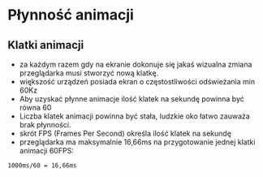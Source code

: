# Płynność animacji

## Klatki animacji
- za każdym razem gdy na ekranie dokonuje się jakaś wizualna zmiana przeglądarka musi stworzyć nową klatkę.
- większość urządzeń posiada ekran o częstostliwości odświeżania min 60Kz
- Aby uzyskać płynne animacje ilość klatek na sekundę powinna być równa 60
- Liczba klatek animacji powinna być stała, ludzkie oko łatwo zauważa brak płynności.
- skrót FPS (Frames Per Second) określa ilość klatek na sekundę
- przeglądarka ma maksymalnie 16,66ms na przygotowanie jednej klatki animacji 60FPS:<br>
```
1000ms/60 = 16,66ms
```

